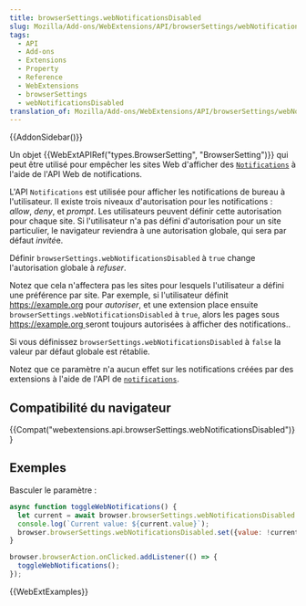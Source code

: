 ```yaml
---
title: browserSettings.webNotificationsDisabled
slug: Mozilla/Add-ons/WebExtensions/API/browserSettings/webNotificationsDisabled
tags:
  - API
  - Add-ons
  - Extensions
  - Property
  - Reference
  - WebExtensions
  - browserSettings
  - webNotificationsDisabled
translation_of: Mozilla/Add-ons/WebExtensions/API/browserSettings/webNotificationsDisabled
---
```

{{AddonSidebar()}}

Un objet {{WebExtAPIRef("types.BrowserSetting", "BrowserSetting")}} qui peut être utilisé pour empêcher les sites Web d'afficher des [`Notifications`](/fr/docs/Web/API/Notifications_API) à l'aide de l'API Web de notifications.

L'API `Notifications` est utilisée pour afficher les notifications de bureau à l'utilisateur. Il existe trois niveaux d'autorisation pour les notifications : _allow_, _deny_, et _prompt_. Les utilisateurs peuvent définir cette autorisation pour chaque site. Si l'utilisateur n'a pas défini d'autorisation pour un site particulier, le navigateur reviendra à une autorisation globale, qui sera par défaut *invité*e.

Définir `browserSettings.webNotificationsDisabled` à `true` change l'autorisation globale à _refuser_.

Notez que cela n'affectera pas les sites pour lesquels l'utilisateur a défini une préférence par site. Par exemple, si l'utilisateur définit <https://example.org> pour _autoriser_, et une extension place ensuite `browserSettings.webNotificationsDisabled` à `true`, alors les pages sous [https://example.org ](https://example.org)seront toujours autorisées à afficher des notifications..

Si vous définissez `browserSettings.webNotificationsDisabled` à `false` la valeur par défaut globale est rétablie.

Notez que ce paramètre n'a aucun effet sur les notifications créées par des extensions à l'aide de l'API de [`notifications`](/fr/Add-ons/WebExtensions/API/notifications).

## Compatibilité du navigateur

{{Compat("webextensions.api.browserSettings.webNotificationsDisabled")}}

## Exemples

Basculer le paramètre :

```js
async function toggleWebNotifications() {
  let current = await browser.browserSettings.webNotificationsDisabled.get({});
  console.log(`Current value: ${current.value}`);
  browser.browserSettings.webNotificationsDisabled.set({value: !current.value});
}

browser.browserAction.onClicked.addListener(() => {
  toggleWebNotifications();
});
```

{{WebExtExamples}}
